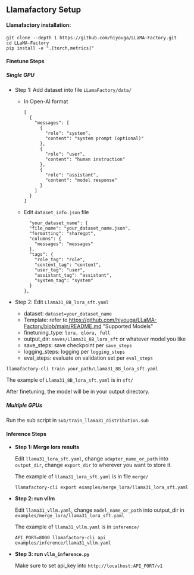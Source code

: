 ## Llamafactory Setup
#### Llamafactory installation:

```
git clone --depth 1 https://github.com/hiyouga/LLaMA-Factory.git
cd LLaMA-Factory
pip install -e ".[torch,metrics]"
```

#### Finetune Steps

##### Single GPU
- Step 1: Add dataset into file `LLamaFactory/data/`

  - In Open-AI format

    ```
    [
      {
        "messages": [
          {
            "role": "system",
            "content": "system prompt (optional)"
          },
          {
            "role": "user",
            "content": "human instruction"
          },
          {
            "role": "assistant",
            "content": "model response"
          }
        ]
      }
    ]
    ```

  - Edit `dataset_info.json` file

    ```
      "your_dataset_name": {
      "file_name": "your_dataset_name.json",
      "formatting": "sharegpt",
      "columns": {
        "messages": "messages"
      },
      "tags": {
        "role_tag": "role",
        "content_tag": "content",
        "user_tag": "user",
        "assistant_tag": "assistant",
        "system_tag": "system"
      }
    },
    ```

- Step 2: Edit `Llama31_8B_lora_sft.yaml`

  - dataset:  `dataset=your_dataset_name`
  - Template: refer to https://github.com/hiyouga/LLaMA-Factory/blob/main/README.md "Supported Models"
  - finetuning_type: `lora, qlora, full`
  - output_dir: `saves/Llama31_8B_lora_sft` or whatever model you like
  - save_steps: save checkpoint per `save_steps`
  - logging_steps: logging per `logging_steps`
  - eval_steps: evaluate on validation set per `eval_steps`

```
llamafactory-cli train your_path/Llama31_8B_lora_sft.yaml
```

The example of  `Llama31_8B_lora_sft.yaml` is in `sft/`

After finetuning, the model will be in your output directory.

##### Multiple GPUs

Run the sub script in `sub/train_llama31_distribution.sub`

#### Inference Steps

- **Step 1: Merge lora results**

  Edit `llama31_lora_sft.yaml`, change `adapter_name_or_path` into `output_dir`, change `export_dir` to wherever you want to store it.

  The example of  `llama31_lora_sft.yaml` is in file `merge/`

  ```
  llamafactory-cli export examples/merge_lora/llama31_lora_sft.yaml
  ```

- **Step 2: run vllm**

  Edit `llama31_vllm.yaml`, change `model_name_or_path` into output_dir in `examples/merge_lora/llama31_lora_sft.yaml`

  The example of  `llama31_vllm.yaml` is in `inference/`

  ```
  API_PORT=8000 llamafactory-cli api examples/inference/llama31_vllm.yaml
  ```

- **Step 3: run `vllm_inference.py`**

  Make sure to set api_key into `http://localhost:API_PORT/v1`